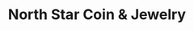 ---
title: "North Star Coin & Jewelry"
url: /springfield/north-star-coin-und-jewelry/
shop: Schmuck
---